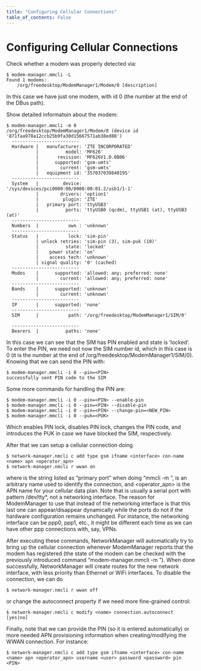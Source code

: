 ```yaml
---
title: "Configuring Cellular Connections"
table_of_contents: False
---
```


# Configuring Cellular Connections

Check whether a modem was properly detected via:

```
$ modem-manager.mmcli -L
Found 1 modems:
	/org/freedesktop/ModemManager1/Modem/0 [description]
```

In this case we have just one modem, with id 0 (the number at the end of the DBus path).

Show detailed informatoin about the modem:

```
$ modem-manager.mmcli -m 0
/org/freedesktop/ModemManager1/Modem/0 (device id '871faa978a12ccb25b9fa30d15667571ab38ed88')
  -------------------------
  Hardware |   manufacturer: 'ZTE INCORPORATED'
           |          model: 'MF626'
           |       revision: 'MF626V1.0.0B06'
           |      supported: 'gsm-umts'
           |        current: 'gsm-umts'
           |   equipment id: '357037039840195'
  -------------------------
  System   |         device: '/sys/devices/pci0000:00/0000:00:01.2/usb1/1-1'
           |        drivers: 'option1'
           |         plugin: 'ZTE'
           |   primary port: 'ttyUSB3'
           |          ports: 'ttyUSB0 (qcdm), ttyUSB1 (at), ttyUSB3 (at)'
  -------------------------
  Numbers  |           own : 'unknown'
  -------------------------
  Status   |           lock: 'sim-pin'
           | unlock retries: 'sim-pin (3), sim-puk (10)'
           |          state: 'locked'
           |    power state: 'on'
           |    access tech: 'unknown'
           | signal quality: '0' (cached)
  -------------------------
  Modes    |      supported: 'allowed: any; preferred: none'
           |        current: 'allowed: any; preferred: none'
  -------------------------
  Bands    |      supported: 'unknown'
           |        current: 'unknown'
  -------------------------
  IP       |      supported: 'none'
  -------------------------
  SIM      |           path: '/org/freedesktop/ModemManager1/SIM/0'

  -------------------------
  Bearers  |          paths: 'none'
```

In this case we can see that the SIM has PIN enabled and state is ‘locked’. To enter the PIN, we need not now the SIM number id, which in this case is 0 (it is the number at the end of /org/freedesktop/ModemManager1/SIM/0). Knowing that we can send the PIN with:

```
$ modem-manager.mmcli -i 0 --pin=<PIN>
successfully sent PIN code to the SIM
```

Some more commands for handling the PIN are:

```
$ modem-manager.mmcli -i 0 --pin=<PIN> --enable-pin
$ modem-manager.mmcli -i 0 --pin=<PIN> --disable-pin
$ modem-manager.mmcli -i 0 --pin=<PIN> --change-pin=<NEW_PIN>
$ modem-manager.mmcli -i 0 --puk=<PUK>
```

Which enables PIN lock, disables PIN lock, changes the PIN code, and introduces the PUK in case we have blocked the SIM, respectively.

After that we can setup a cellular connection doing

```
$ network-manager.nmcli c add type gsm ifname <interface> con-name <name> apn <operator_apn>
$ network-manager.nmcli r wwan on
```

where <interface> is the string listed as “primary port” when doing “mmcli -m <N>”, <name> is an arbitrary name used to identify the connection, and <operator_apn> is the APN name for your cellular data plan.  Note that <interface> is usually a serial port with pattern /dev/tty*, not a networking interface. The reason for ModemManager to use that instead of the networking interface is that this last one can appear/disappear dynamically while the ports do not if the hardware configuration remains unchanged. For instance, the networking interface can be ppp0, ppp1, etc., it might be different each time as we can have other ppp connections with, say, VPNs.

After executing these commands, NetworkManager will automatically try to bring up the cellular connection whenever ModemManager reports that the modem has registered (the state of the modem can be checked with the previously introduced command “modem-manager.mmcli -m <N>”). When done successfully, NetworkManager will create routes for the new network interface, with less priority than Ethernet or WiFi interfaces. To disable the connection, we can do

```
$ network-manager.nmcli r wwan off
```

or change the autoconnect property if we need more fine-grained control:

```
$ network-manager.nmcli c modify <name> connection.autoconnect [yes|no]
```

Finally, note that we can provide the PIN (so it is entered automatically) or more needed APN provisioning information when creating/modifying the WWAN connection. For instance:

```
$ network-manager.nmcli c add type gsm ifname <interface> con-name <name> apn <operator_apn> username <user> password <password> pin <PIN>
```
